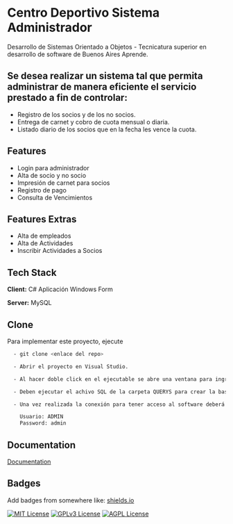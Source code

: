 
# Centro Deportivo Sistema Administrador

Desarrollo de Sistemas Orientado a Objetos - Tecnicatura superior en desarrollo de software de Buenos Aires Aprende.

## Se desea realizar un sistema tal que permita administrar de manera eficiente el servicio prestado a fin de controlar:

- Registro de los socios y de los no socios.
- Entrega de carnet y cobro de cuota mensual o diaria.
- Listado diario de los socios que en la fecha les vence la cuota.


## Features

- Login para administrador
- Alta de socio y no socio
- Impresión de carnet para socios
- Registro de pago
- Consulta de Vencimientos

## Features Extras

- Alta de empleados
- Alta de Actividades
- Inscribir Actividades a Socios


## Tech Stack

**Client:** C# Aplicación Windows Form

**Server:** MySQL


## Clone

Para implementar este proyecto, ejecute

```bash
  - git clone <enlace del repo>

  - Abrir el proyecto en Visual Studio.

  - Al hacer doble click en el ejecutable se abre una ventana para ingresar las credenciales  locales de Workbench MySQL del usuario.

  - Deben ejecutar el achivo SQL de la carpeta QUERYS para crear la base de datos local.

  - Una vez realizada la conexión para tener acceso al software deberá loguearse con:

    Usuario: ADMIN
    Password: admin 
```


## Documentation

[Documentation](https://docs.google.com/document/d/1ahe0b0cUryTGCGEUZAjH4hAwXJqD-jBZSY3SDOvpUCQ/edit)


## Badges

Add badges from somewhere like: [shields.io](https://shields.io/)

[![MIT License](https://img.shields.io/badge/License-MIT-green.svg)](https://choosealicense.com/licenses/mit/)
[![GPLv3 License](https://img.shields.io/badge/License-GPL%20v3-yellow.svg)](https://opensource.org/licenses/)
[![AGPL License](https://img.shields.io/badge/license-AGPL-blue.svg)](http://www.gnu.org/licenses/agpl-3.0)

